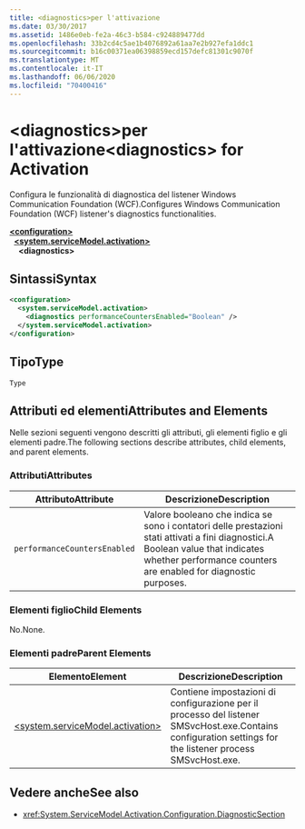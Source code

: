 ```yaml
---
title: <diagnostics>per l'attivazione
ms.date: 03/30/2017
ms.assetid: 1486e0eb-fe2a-46c3-b584-c924889477dd
ms.openlocfilehash: 33b2cd4c5ae1b4076892a61aa7e2b927efa1ddc1
ms.sourcegitcommit: b16c00371ea06398859ecd157defc81301c9070f
ms.translationtype: MT
ms.contentlocale: it-IT
ms.lasthandoff: 06/06/2020
ms.locfileid: "70400416"
---
```

# <a name="diagnostics-for-activation"></a><span data-ttu-id="8615e-102">\<diagnostics>per l'attivazione</span><span class="sxs-lookup"><span data-stu-id="8615e-102">\<diagnostics> for Activation</span></span>
<span data-ttu-id="8615e-103">Configura le funzionalità di diagnostica del listener Windows Communication Foundation (WCF).</span><span class="sxs-lookup"><span data-stu-id="8615e-103">Configures Windows Communication Foundation (WCF) listener's diagnostics functionalities.</span></span>  
  
[**\<configuration>**](../configuration-element.md)\
&nbsp;&nbsp;[**\<system.serviceModel.activation>**](system-servicemodel-activation.md)\
&nbsp;&nbsp;&nbsp;&nbsp;**\<diagnostics>**  
  
## <a name="syntax"></a><span data-ttu-id="8615e-104">Sintassi</span><span class="sxs-lookup"><span data-stu-id="8615e-104">Syntax</span></span>  
  
```xml  
<configuration>
  <system.serviceModel.activation>
    <diagnostics performanceCountersEnabled="Boolean" />
  </system.serviceModel.activation>
</configuration>
```  
  
## <a name="type"></a><span data-ttu-id="8615e-105">Tipo</span><span class="sxs-lookup"><span data-stu-id="8615e-105">Type</span></span>  
 `Type`  
  
## <a name="attributes-and-elements"></a><span data-ttu-id="8615e-106">Attributi ed elementi</span><span class="sxs-lookup"><span data-stu-id="8615e-106">Attributes and Elements</span></span>  
 <span data-ttu-id="8615e-107">Nelle sezioni seguenti vengono descritti gli attributi, gli elementi figlio e gli elementi padre.</span><span class="sxs-lookup"><span data-stu-id="8615e-107">The following sections describe attributes, child elements, and parent elements.</span></span>  
  
### <a name="attributes"></a><span data-ttu-id="8615e-108">Attributi</span><span class="sxs-lookup"><span data-stu-id="8615e-108">Attributes</span></span>  
  
|<span data-ttu-id="8615e-109">Attributo</span><span class="sxs-lookup"><span data-stu-id="8615e-109">Attribute</span></span>|<span data-ttu-id="8615e-110">Descrizione</span><span class="sxs-lookup"><span data-stu-id="8615e-110">Description</span></span>|  
|---------------|-----------------|  
|`performanceCountersEnabled`|<span data-ttu-id="8615e-111">Valore booleano che indica se sono i contatori delle prestazioni stati attivati a fini diagnostici.</span><span class="sxs-lookup"><span data-stu-id="8615e-111">A Boolean value that indicates whether performance counters are enabled for diagnostic purposes.</span></span>|  
  
### <a name="child-elements"></a><span data-ttu-id="8615e-112">Elementi figlio</span><span class="sxs-lookup"><span data-stu-id="8615e-112">Child Elements</span></span>  
 <span data-ttu-id="8615e-113">No.</span><span class="sxs-lookup"><span data-stu-id="8615e-113">None.</span></span>  
  
### <a name="parent-elements"></a><span data-ttu-id="8615e-114">Elementi padre</span><span class="sxs-lookup"><span data-stu-id="8615e-114">Parent Elements</span></span>  
  
|<span data-ttu-id="8615e-115">Elemento</span><span class="sxs-lookup"><span data-stu-id="8615e-115">Element</span></span>|<span data-ttu-id="8615e-116">Descrizione</span><span class="sxs-lookup"><span data-stu-id="8615e-116">Description</span></span>|  
|-------------|-----------------|  
|[\<system.serviceModel.activation>](system-servicemodel-activation.md)|<span data-ttu-id="8615e-117">Contiene impostazioni di configurazione per il processo del listener SMSvcHost.exe.</span><span class="sxs-lookup"><span data-stu-id="8615e-117">Contains configuration settings for the listener process SMSvcHost.exe.</span></span>|  
  
## <a name="see-also"></a><span data-ttu-id="8615e-118">Vedere anche</span><span class="sxs-lookup"><span data-stu-id="8615e-118">See also</span></span>

- <xref:System.ServiceModel.Activation.Configuration.DiagnosticSection>
